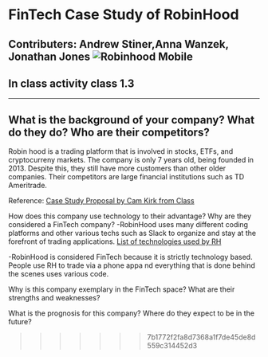 # FinTech Case Study of RobinHood
Contributers: Andrew Stiner,Anna Wanzek, Jonathan Jones
![Robinhood Mobile](https://www.google.com/url?sa=i&url=https%3A%2F%2Fwww.cnbc.com%2F2019%2F12%2F12%2Frobinhood-joins-a-wave-of-fractional-stock-trading-offers.html&psig=AOvVaw1lmNoXFCH9Bh9AO7F1cdyR&ust=1583697004684000&source=images&cd=vfe&ved=0CAIQjRxqFwoTCOC3yJ-RiegCFQAAAAAdAAAAABAI)
---
## In class activity class 1.3 ## 
---
What is the background of your company? What do they do? Who are their competitors?
--
Robin hood is a trading platform that is involved in stocks, ETFs, and cryptocurreny markets. The company is only 7 years old, being founded in 2013. Despite this, they still have more customers than other older companies. Their competitors are large financial institutions such as TD Ameritrade. 

Reference: [Case Study Proposal by Cam Kirk from Class](https://rice.bootcampcontent.com/Rice-Coding-Bootcamp/ru-hou-fin-pt-03-2020-u-c/blob/b88a4ac13cdba939aa67d82a8efdbea040e7e03a/class/01-Intro-to-FinTech/3/Activities/04-Stu_Group_Case_Study/Resources/11_Robin%20Hood%20Case%20Study%20Proposal.pdf)

How does this company use technology to their advantage? Why are they considered a FinTech company?
-RobinHood uses many different coding platforms and other various techs such as Slack to organize and stay at the forefront of trading applications. [List of technologies used by RH](https://stackshare.io/robinhood/robinhood)

-RobinHood is considered FinTech because it is strictly technology based. People use RH to trade via a phone appa nd everything that is done behind the scenes uses various code.

Why is this company exemplary in the FinTech space? What are their strengths and weaknesses?


What is the prognosis for this company? Where do they expect to be in the future?
>>>>>>> 7b1772f2fa8d7368a1f7de45de8d559c314452d3
